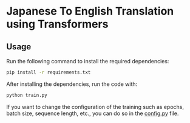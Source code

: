 # Japanese To English Translation using Transformers
## Usage

Run the following command to install the required dependencies:

```bash
pip install -r requirements.txt
```

After installing the dependencies, run the code with:

```bash
python train.py
```

If you want to change the configuration of the training such as epochs, batch size, sequence length, etc., you can do so in the [config.py](config.py) file.
